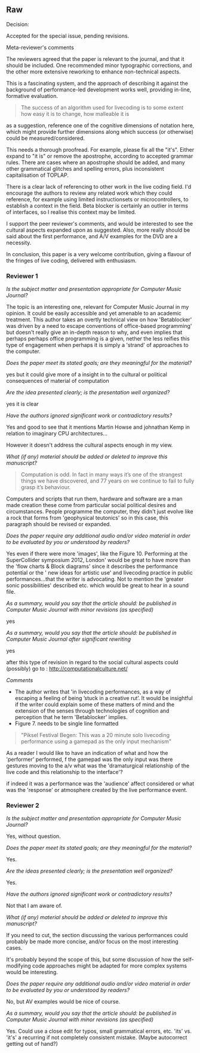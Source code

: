 ## Raw
Decision:

Accepted for the special issue, pending revisions.

Meta-reviewer's comments

The reviewers agreed that the paper is relevant to the journal, and that it should be included. One recommended minor typographic corrections, and the other more extensive reworking to enhance non-technical aspects.

This is a fascinating system, and the approach of describing it against the background of performance-led development works well, providing in-line, formative evaluation.

> The success of an algorithm used for livecoding is to some extent how easy it is to change, how malleable it is

as a suggestion, reference one of the cognitive dimensions of notation here, which might provide further dimensions along which success (or otherwise) could be measured/considered.

This needs a thorough proofread. For example, please fix all the "it's". Either expand to "it is" or remove the apostrophe, according to accepted grammar rules. There are cases where an apostrophe should be added, and many other grammatical glitches and spelling errors, plus inconsistent capitalisation of TOPLAP.

There is a clear lack of referencing to other work in the live coding field. I'd encourage the authors to review any related work which they could reference, for example using limited instructionsets or microcontrollers, to establish a context in the field. Beta blocker is certainly an outlier in terms of interfaces, so I realise this context may be limited.

I support the peer reviewer's comments, and would be interested to see the cultural aspects expanded upon as suggested. Also, more really should be said about the first performance, and A/V examples for the DVD are a necessity.

In conclusion, this paper is a very welcome contribution, giving a flavour of the fringes of live coding, delivered with enthusiasm.


### Reviewer 1

*Is the subject matter and presentation appropriate for Computer Music Journal?*

The topic is an interesting one, relevant for Computer Music Journal in my opinion. It could be easily accessible and yet amenable to an academic treatment.  This author takes an overtly technical view on how 'Betablocker' was driven by a need to escape conventions of office-based programming' but doesn't really give an in-depth reason to why, and even implies that perhaps perhaps office programming is a given, nether the less reifies this type of engagement when perhaps it is simply a 'strand' of approaches to the computer.

*Does the paper meet its stated goals; are they meaningful for the material?*

yes but it could give more of a insight in to the cultural or political consequences of material of computation

*Are the idea presented clearly; is the presentation well organized?*

yes it is clear

*Have the authors ignored significant work or contradictory results?*

Yes and good to see that it mentions Martin Howse and johnathan Kemp in relation to imaginary CPU architectures...

However it doesn't address the cultural aspects enough in my view.

*What (if any) material should be added or deleted to improve this manuscript?*

> Computation is odd. In fact in many ways it’s one of the strangest things we have discovered, and 77 years on we continue to fail to fully grasp it’s behaviour.

Computers and scripts that run them, hardware and software are a man made creation these come from particular social political desires and circumstances. People programme the computer, they didn't just evolve like a rock that forms from 'geophysical teutonics' so in this case, this paragraph should be revised or expanded.

*Does the paper require any additional audio and/or video material in order to be evaluated by you or understood by readers?*

Yes even if there were more 'images', like the Figure 10. Performing at the SuperCollider symposium 2012, London' would be great to have more than the 'flow charts & Block diagrams' since it describes the performance potential or the ' new ideas for artistic use' and livecoding practice in public performances...that the writer is advocating. Not to mention the 'greater sonic possibilities' described etc. which would be great to hear in a sound file.

*As a summary, would you say that the article should: be published in Computer Music Journal with minor revisions (as specified)*

yes

*As a summary, would you say that the article should: be published in Computer Music Journal after significant rewriting*

yes

after this type of revision in regard to the social cultural aspects could (possibly) go to : http://computationalculture.net/

*Comments*

+ The author writes that 'in livecoding performances, as a way of escaping a feeling of being ’stuck in a creative rut’. It would be insightful if the writer could explain some of these matters of mind and the extension of the senses through technologies of cognition and perception that he term 'Betablocker' implies.
+ Figure 7. needs to be single line formatted

> "Piksel Festival Begen: This was a 20 minute solo livecoding performance using a gamepad as the only input mechanism"

As a reader I would like to have an indication of what and how the 'performer' performed, f the gamepad was the only input was there gestures moving to the a/v what was the 'dramaturgical relationship of the live code and this relationship to the interface'?

if indeed it was a performance was the 'audience' affect considered or what was the 'response' or atmosphere created by the live performance event.


### Reviewer 2

*Is the subject matter and presentation appropriate for Computer Music Journal?*

Yes, without question.

*Does the paper meet its stated goals; are they meaningful for the material?*

Yes.

*Are the ideas presented clearly; is the presentation well organized?*

Yes.

*Have the authors ignored significant work or contradictory results?*

Not that I am aware of.

*What (if any) material should be added or deleted to improve this manuscript?*

If you need to cut, the section discussing the various performances could probably be made more concise, and/or focus on the most interesting cases.

It's probably beyond the scope of this, but some discussion of how the self-modifying code approaches might be adapted for more complex systems would be interesting.

*Does the paper require any additional audio and/or video material in order to be evaluated by you or understood by readers?*

No, but AV examples would be nice of course.

*As a summary, would you say that the article should: be published in Computer Music Journal with minor revisions (as specified)*

Yes. Could use a close edit for typos, small grammatical errors, etc. 'its' vs. 'it's' a recurring if not completely consistent mistake. (Maybe autocorrect getting out of hand?)
